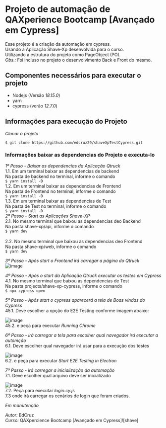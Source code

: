 # Projeto de automação de QAXperience Bootcamp [Avançado em Cypress]

Esse projeto é a criação da automação em cypress.<br/>
Usando a Aplicação Shave-Xp desenvolvida para o curso. </br>
Utilizando a estrutura do projeto como PageObject (PO).</br>
*Obs.:* Foi incluso no projeto o desenvolvimento Back e Front do mesmo. 

## Componentes necessários para executar o projeto

- Nodejs (Versão *18.15.0*)
- yarn
- cypress (verão *12.7.0*)

## Informações para execução do Projeto

*Clonar o projeto*
```
$ git clone https://github.com/edcruz29/shaveXpTestCypress.git
```

### Informações baixar as dependencias do Projeto e executa-lo

*_1º Passo - Baixar as dependencias da Aplicação Qtruck_* <br/>
  1.1. Em um terminal baixar as dependencias de backend <br/>
     Na pasta de backend no terminal, informe o comando <br/>
     ```
    $ yarn install -D
    ```    <br/>
  1.2. Em um terminal baixar as dependencias de Frontend <br/>
     Na pasta de Frontend no terminal, informe o comando <br/>
     ```
    $ yarn install -D
    ```    <br/>
  1.3. Em um terminal baixar as dependencias de Test <br/>
     Na pasta de Test no terminal, informe o comando <br/>
     ```
    $ yarn install -D
    ```    <br/>
*_2º Passo - Start as Aplicações Shave-XP_* <br/>
  2.1. No mesmo terminal que baixou as dependencias deo Backend <br/>
     Na pasta shave-xp/api, informe o comando <br/>
     ```
    $ yarn dev
    ```  <br/>  
  2.2. No mesmo terminal que baixou as dependencias deo Frontend <br/>
     Na pasta shave-xp/web, informe o comando <br/>
     ```
    $ yarn dev
    ```  <br/>      

*_3º Passo - Após start o Frontend irá carregar a página do Qtruck_* <br/>
  ![image](https://user-images.githubusercontent.com/68963421/226124252-6feed30f-119e-476a-86fb-c1744decd8c5.png)<br/>

*_4º Passo - Após o start da Aplicação Qtruck executar os testes em Cypress_* <br/>
  4.1. No mesmo terminal que baixou as dependencias de Test <br/>
     Na pasta projects/shave-xp-cypress, informe o comando <br/>
     ```
    $ npx cypress open
    ```  <br/>

*_5º Passo - Após start o cypress aparecerá a tela de Boas vindas do Cypress_* <br/>
  45.1. Deve escolher a opção do E2E Testing conforme imagem abaixo: <br/>

 ![image](https://user-images.githubusercontent.com/32333336/184724714-85d58d7a-9a17-461b-833d-f95c34f57e49.png)
<br/>
  45.2. e peça para executar *_Running Chrome_* <br/>

*_6º Passo - irá carregar a tela para escolher qual navegador irá executar a automção_* <br/>
  6.1. Deve escolher qual navegador irá usar para a execução dos testes <br/>

  ![image](https://user-images.githubusercontent.com/32333336/184724758-60bdeb40-a088-4376-a77f-1c331961a2a6.png)
<br/>
  6.2. e peça para executar *_Start E2E Testing in Electron_*  <br/>

*_7º Passo - irá carregar a inicialização da automação_* <br/>
  7.1. Deve escolher qual arquivo deve ser inicializado <br/>

  ![image](https://user-images.githubusercontent.com/32333336/184724794-51903da2-b8c5-43e4-99ca-20986cb9af2e.png)
<br/>
  7.2. Peça para executar *_login.cy.js_* <br/>
  7.3  onde irá carregar os cenários de login que foram criados.  <br/>



*Em manutenção*

*Autor:* EdCruz <br/>
*Curso:* QAXpercience Bootcamp [Avançado em Cypress]![shave]
